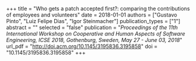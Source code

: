 +++
title = "Who gets a patch accepted first?: comparing the contributions of employees and volunteers"
date = 2018-01-01
authors = ["Gustavo Pinto", "Luiz Felipe Dias", "Igor Steinmacher"]
publication_types = ["1"]
abstract = ""
selected = "false"
publication = "*Proceedings of the 11th International Workshop on Cooperative and Human Aspects of Software Engineering, ICSE 2018, Gothenburg, Sweden, May 27 - June 03, 2018*"
url_pdf = "http://doi.acm.org/10.1145/3195836.3195858"
doi = "10.1145/3195836.3195858"
+++

